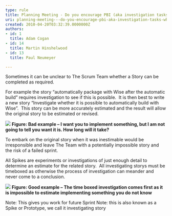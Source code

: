 ```yaml
---
type: rule
title: Planning Meeting - Do you encourage PBI (aka investigation tasks) when a PBI is inestimable?
uri: planning-meeting---do-you-encourage-pbi-aka-investigation-tasks-when-a-pbi-is-inestimable
created: 2010-04-20T03:32:39.0000000Z
authors:
- id: 1
  title: Adam Cogan
- id: 14
  title: Martin Hinshelwood
- id: 13
  title: Paul Neumeyer

---
```



Sometimes it can be unclear to The Scrum Team whether a Story can be completed as required.

For example the story “automatically package with Wise after the automatic build” requires investigation to see if this is possible.  It is then best to write a new story “Investigate whether it is possible to automatically build with Wise”.  This story can be more accurately estimated and the result will allow the original story to be estimated or revised.

![](/Management/RulesToBetterScrumUsingTFS/PublishingImages/RuleEncouragingInvestigationStoriesBad.png)
**Figure: Bad example – I want you to implement something, but I am not going to tell you want it is. How long will it take?**

To embark on the original story when it was inestimable would be irresponsible and leave The Team with a potentially impossible story and the risk of a failed sprint.

All Spikes are experiments or investigations of just enough detail to determine an estimate for the related story.  All investigating storys must be timeboxed as otherwise the process of investigation can meander and never come to a conclusion.

![](/Management/RulesToBetterScrumUsingTFS/PublishingImages/RuleEncouragingInvestigationStoriesGood.png) 
**Figure: Good example – The time boxed investigation comes first as it is impossible to estimate implementing something you do not know**

Note: This gives you work for future Sprint
 Note: this is also known as a Spike or Prototype, we call it investigating story

